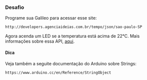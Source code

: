 ### Desafio
Programe sua Galileo para acessar esse site:

```
http://developers.agenciaideias.com.br/tempo/json/sao-paulo-SP
```

Agora acenda um LED se a temperatura está acima de 22°C. Mais informações sobre essa API, [aqui](http://developers.agenciaideias.com.br/tempo).

#### Dica

Veja também a seguite documentação do Arduino sobre Strings:

```
https://www.arduino.cc/en/Reference/StringObject
```
